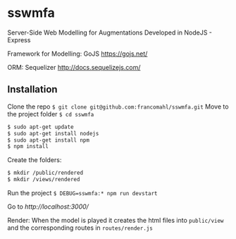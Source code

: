 # sswmfa
Server-Side Web Modelling for Augmentations
Developed in NodeJS - Express

Framework for Modelling: GoJS https://gojs.net/

ORM: Sequelizer http://docs.sequelizejs.com/

## Installation
Clone the repo `$ git clone git@github.com:francomahl/sswmfa.git`
Move to the project folder `$ cd sswmfa`
```bash
$ sudo apt-get update
$ sudo apt-get install nodejs
$ sudo apt-get install npm
$ npm install
```
Create the folders:
```bash
$ mkdir /public/rendered
$ mkdir /views/rendered
```

Run the project `$ DEBUG=sswmfa:* npm run devstart`

Go to *http://localhost:3000/*

Render: When the model is played it creates the html files into `public/view` and the corresponding
routes in `routes/render.js`
